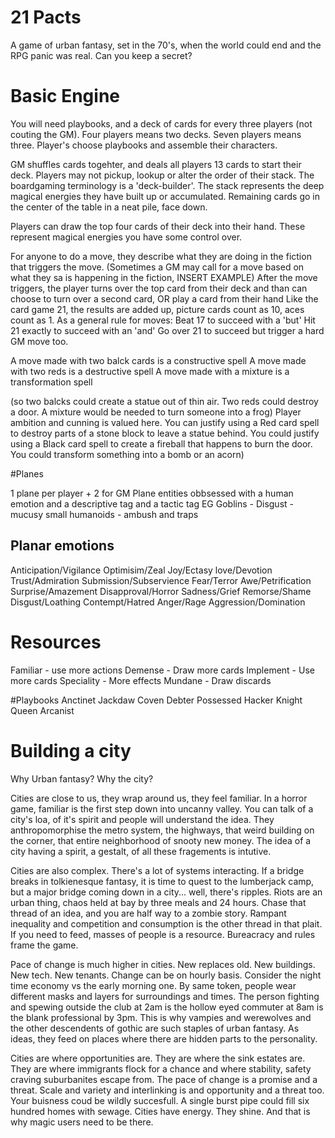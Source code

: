 # 21 Pacts

A game of urban fantasy, set in the 70's, when the world could end and the RPG panic was real.
Can you keep a secret?

# Basic Engine
You will need playbooks, and a deck of cards for every three players (not couting the GM). Four players means two decks. Seven players means three.
Player's choose playbooks and assemble their characters.

GM shuffles cards togehter, and deals all players 13 cards to start their deck.
Players may not pickup, lookup or alter the order of their stack. The boardgaming terminology is a 'deck-builder'.
The stack represents the deep magical energies they have built up or accumulated. 
Remaining cards go in the center of the table in a neat pile, face down.

Players can draw the top four cards of their deck into their hand. These represent magical energies you have some control over.

For anyone to do a move, they describe what they are doing in the fiction that triggers the move. 
(Sometimes a GM may call for a move based on what they sa is happening in the fiction, INSERT EXAMPLE)
After the move triggers, the player turns over the top card from their deck and than can choose to turn over a second card, OR play a card from their hand
Like the card game 21, the results are added up, picture cards count as 10, aces count as 1.
As a general rule for moves:
  Beat 17 to succeed with a 'but'
  Hit 21 exactly to succeed with an 'and'
  Go over 21 to succeed but trigger a hard GM move too.

A move made with two balck cards is a constructive spell
A move made with two reds is a destructive spell
A move made with a mixture is a transformation spell

(so two balcks could create a statue out of thin air. Two reds could destroy a door. A mixture would be needed to turn someone into a frog)
Player ambition and cunning is valued here. You can justify using a Red card spell to destroy parts of a stone block to leave a statue  behind.
You could justify using a Black card spell to create a fireball that happens to burn the door. You could transform something into a bomb or an acorn)

#Planes

1 plane per player + 2 for GM
Plane entities obbsessed with a human emotion and a descriptive tag and a tactic tag
EG Goblins - Disgust - mucusy small humanoids - ambush and traps

## Planar emotions
Anticipation/Vigilance
Optimisim/Zeal
Joy/Ectasy
love/Devotion
Trust/Admiration
Submission/Subservience
Fear/Terror
Awe/Petrification
Surprise/Amazement
Disapproval/Horror
Sadness/Grief
Remorse/Shame
Disgust/Loathing
Contempt/Hatred
Anger/Rage
Aggression/Domination

# Resources
Familiar -  use more actions
Demense - Draw more cards
Implement - Use more cards
Speciality - More effects
Mundane - Draw discards

#Playbooks
Anctinet
Jackdaw
Coven
Debter
Possessed
Hacker
Knight
Queen
Arcanist


# Building a city

Why Urban fantasy? Why the city?

Cities are close to us, they wrap around us, they feel familiar. In a horror game, familiar is the first step down into uncanny valley. You can talk of a city's loa, of it's spirit and people will understand the idea. They anthropomorphise the metro system, the highways, that weird building on the corner, that entire neighborhood of snooty new money. The idea of a city having a spirit, a gestalt, of all these fragements is intutive. 

Cities are also complex. There's a lot of systems interacting. If a bridge breaks in tolkienesque fantasy, it is time to quest to the lumberjack camp, but a major bridge coming down in a city... well, there's ripples. Riots are an urban thing, chaos held at bay by three meals and 24 hours. Chase that thread of an idea, and you are half way to a zombie story. Rampant inequality and competition and consumption is the other thread in that plait. If you need to feed, masses of people is a resource. Bureacracy and rules frame the game.

Pace of change is much higher in cities. New replaces old. New buildings. New tech. New tenants. Change can be on hourly basis. Consider the night time economy vs the early morning one. By same token, people wear different masks and layers for surroundings and times. The person fighting and spewing outside the club at 2am is the hollow eyed commuter at 8am is the blank professional by 3pm. This is why vampies and werewolves and the other descendents of gothic are such staples of urban fantasy. As ideas, they feed on places where there are hidden parts to the personality. 

Cities are where opportunities are. They are where the sink estates are. They are where immigrants flock for a chance and where stability, safety craving suburbanites escape from. The pace of change is a promise and a threat. Scale and variety and interlinking is and opportunity and a threat too. Your buisness coud be wildly succesfull. A single burst pipe could fill six hundred homes with sewage.
Cities have energy. They shine. And that is why magic users need to be there.


